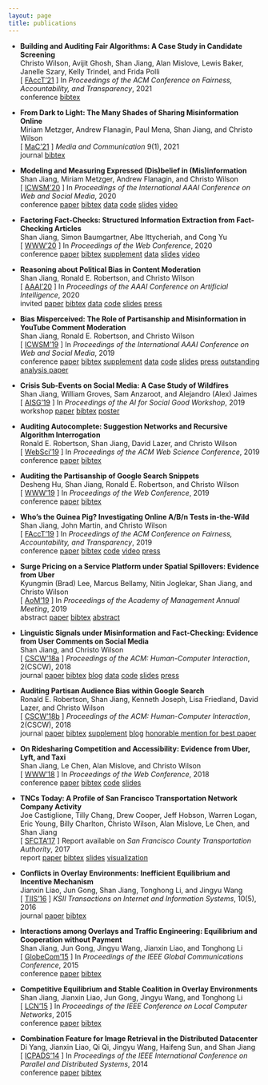 ```yaml
---
layout: page
title: publications
---
```

* **Building and Auditing Fair Algorithms: A Case Study in Candidate Screening**  
Christo Wilson, Avijit Ghosh, Shan Jiang, Alan Mislove, Lewis Baker, Janelle Szary, Kelly Trindel, and Frida Polli  
\[ [FAccT’21](facct21_paper.pdf) \] In *Proceedings of the ACM Conference on Fairness, Accountability, and Transparency*, 2021  
<span class="label label-grey">conference</span> [<span class="label label-grey">bibtex</span>](facct21_bib.txt) <!-- acceptance rate: 82/328=25.0% -->

* **From Dark to Light: The Many Shades of Sharing Misinformation Online**  
Miriam Metzger, Andrew Flanagin, Paul Mena, Shan Jiang, and Christo Wilson  
\[ [MaC’21](mac21_paper.pdf) \] *Media and Communication* 9(1), 2021  
<span class="label label-grey">journal</span>  [<span class="label label-grey">bibtex</span>](mac21_bib.txt)

* **Modeling and Measuring Expressed (Dis)belief in (Mis)information**  
Shan Jiang, Miriam Metzger, Andrew Flanagin, and Christo Wilson  
\[ [ICWSM’20](icwsm20_paper.pdf) \] In *Proceedings of the International AAAI Conference on Web and Social Media*, 2020  
<span class="label label-grey">conference</span>  [<span class="label label-grey">paper</span>](icwsm20_paper.pdf)  [<span class="label label-grey">bibtex</span>](icwsm20_bib.txt)  [<span class="label label-grey">data</span>](../resources/#misinformation)  [<span class="label label-grey">code</span>](https://github.com/printfoo/misinfo-cscw2018-icwsm2020)  [<span class="label label-grey">slides</span>](icwsm20_slides.pdf)  [<span class="label label-grey">video</span>](https://youtu.be/ZHY1hzJ_F9o)  <!-- acceptance rate: 33/195=16.9% -->

* **Factoring Fact-Checks: Structured Information Extraction from Fact-Checking Articles**  
Shan Jiang, Simon Baumgartner, Abe Ittycheriah, and Cong Yu  
\[ [WWW’20](www20_paper.pdf) \] In *Proceedings of the Web Conference*, 2020  
<span class="label label-grey">conference</span>  [<span class="label label-grey">paper</span>](www20_paper.pdf)  [<span class="label label-grey">bibtex</span>](www20_bib.txt)  [<span class="label label-grey">supplement</span>](www20_supplement.pdf)  [<span class="label label-grey">data</span>](../resources/#fact-checks)  [<span class="label label-grey">slides</span>](www20_slides.pdf)  [<span class="label label-grey">video</span>](https://youtu.be/9Kp9GdItRjs)  <!-- acceptance rate: 217/1,129=19.2% -->

* **Reasoning about Political Bias in Content Moderation**  
Shan Jiang, Ronald E. Robertson, and Christo Wilson  
\[ [AAAI’20](aaai20_paper.pdf) \] In *Proceedings of the AAAI Conference on Artificial Intelligence*, 2020  
<span class="label label-grey">invited</span>  [<span class="label label-grey">paper</span>](aaai20_paper.pdf)  [<span class="label label-grey">bibtex</span>](aaai20_bib.txt)  [<span class="label label-grey">data</span>](../resources/#content-moderation)  [<span class="label label-grey">code</span>](https://github.com/printfoo/moderation-icwsm2019-aaai2020)  [<span class="label label-grey">slides</span>](aaai20_slides.pdf)  [<span class="label label-grey">press</span>](https://arstechnica.com/science/2020/02/researchers-have-already-tested-googles-algorithms-for-political-bias)  <!-- invited to sister conference track: 16/16=100% -->

* **Bias Misperceived: The Role of Partisanship and Misinformation in YouTube Comment Moderation**  
Shan Jiang, Ronald E. Robertson, and Christo Wilson  
\[ [ICWSM’19](icwsm19_paper.pdf) \] In *Proceedings of the International AAAI Conference on Web and Social Media*, 2019  
<span class="label label-grey">conference</span>  [<span class="label label-grey">paper</span>](icwsm19_paper.pdf)  [<span class="label label-grey">bibtex</span>](icwsm19_bib.txt)  [<span class="label label-grey">supplement</span>](icwsm19_supplement.pdf)  [<span class="label label-grey">data</span>](../resources/#content-moderation)  [<span class="label label-grey">code</span>](https://github.com/printfoo/moderation-icwsm2019-aaai2020)  [<span class="label label-grey">slides</span>](icwsm19_slides.pdf)   [<span class="label label-grey">press</span>](https://arstechnica.com/science/2020/02/researchers-have-already-tested-googles-algorithms-for-political-bias)  [<span class="label label-brand">outstanding analysis paper</span>](https://twitter.com/cerenbudak/status/1138852430928646145) <!-- 1/238=0.4% -->  <!-- acceptance rate: 51/238=21.4% -->  

* **Crisis Sub-Events on Social Media: A Case Study of Wildfires**  
Shan Jiang, William Groves, Sam Anzaroot, and Alejandro (Alex) Jaimes  
\[ [AISG’19](aisg19_paper.pdf) \] In *Proceedings of the AI for Social Good Workshop*, 2019  
<span class="label label-grey">workshop</span>  [<span class="label label-grey">paper</span>](aisg19_paper.pdf)  [<span class="label label-grey">bibtex</span>](aisg19_bib.txt)  [<span class="label label-grey">poster</span>](aisg19_poster.pdf)  <!-- oral presentation rate: 10/57=17.5% -->

* **Auditing Autocomplete: Suggestion Networks and Recursive Algorithm Interrogation**  
Ronald E. Robertson, Shan Jiang, David Lazer, and Christo Wilson  
\[ [WebSci’19](websci19_paper.pdf) \] In *Proceedings of the ACM Web Science Conference*, 2019  
<span class="label label-grey">conference</span>  [<span class="label label-grey">paper</span>](websci19_paper.pdf)  [<span class="label label-grey">bibtex</span>](websci19_bib.txt)  <!-- acceptance rate: 31/130=23.8% --> 

* **Auditing the Partisanship of Google Search Snippets**  
Desheng Hu, Shan Jiang, Ronald E. Robertson, and Christo Wilson  
\[ [WWW’19](www19_paper.pdf) \] In *Proceedings of the Web Conference*, 2019  
<span class="label label-grey">conference</span>  [<span class="label label-grey">paper</span>](www19_paper.pdf)  [<span class="label label-grey">bibtex</span>](www19_bib.txt)  <!-- acceptance rate: 225/1,247=18.0% -->

* **Who’s the Guinea Pig? Investigating Online A/B/n Tests in-the-Wild**  
Shan Jiang, John Martin, and Christo Wilson  
\[ [FAccT’19](facct19_paper.pdf) \] In *Proceedings of the ACM Conference on Fairness, Accountability, and Transparency*, 2019  
<span class="label label-grey">conference</span>  [<span class="label label-grey">paper</span>](facct19_paper.pdf)  [<span class="label label-grey">bibtex</span>](facct19_bib.txt)  [<span class="label label-grey">code</span>](https://github.com/printfoo/abtest-facct2019)  [<span class="label label-grey">video</span>](https://youtu.be/ZxknxkHiIkM)  [<span class="label label-grey">press</span>](https://www.fastcompany.com/90306916/were-all-being-manipulated-by-a-b-testing-all-the-time)  <!-- acceptance rate: 39/162=24.1% -->

* **Surge Pricing on a Service Platform under Spatial Spillovers: Evidence from Uber**  
Kyungmin (Brad) Lee, Marcus Bellamy, Nitin Joglekar, Shan Jiang, and Christo Wilson  
\[ [AoM’19](ssrn18_paper.pdf) \] In *Proceedings of the Academy of Management Annual Meeting*, 2019  
<span class="label label-grey">abstract</span>  [<span class="label label-grey">paper</span>](ssrn18_paper.pdf)  [<span class="label label-grey">bibtex</span>](ssrn18_bib.txt)  [<span class="label label-grey">abstract</span>](https://journals.aom.org/doi/abs/10.5465/AMBPP.2019.16279abstract)

* **Linguistic Signals under Misinformation and Fact-Checking: Evidence from User Comments on Social Media**  
Shan Jiang, and Christo Wilson  
\[ [CSCW’18a](cscw18a_paper.pdf) \] *Proceedings of the ACM: Human-Computer Interaction*, 2(CSCW), 2018  
<span class="label label-grey">journal</span>  [<span class="label label-grey">paper</span>](cscw18a_paper.pdf)  [<span class="label label-grey">bibtex</span>](cscw18a_bib.txt)  [<span class="label label-grey">blog</span>](https://medium.com/acm-cscw/people-get-touchy-about-misinformation-and-about-the-truth-too-9930563d96d8)  [<span class="label label-grey">data</span>](../resources/#misinformation)  [<span class="label label-grey">code</span>](https://github.com/printfoo/misinfo-cscw2018-icwsm2020)  [<span class="label label-grey">slides</span>](cscw18a_slides.pdf)  [<span class="label label-grey">press</span>](https://hopenothate.com/2018/10/21/extremism-is-on-the-ballot)  <!-- acceptance rate: 185/722=25.6% -->

* **Auditing Partisan Audience Bias within Google Search**  
Ronald E. Robertson, Shan Jiang, Kenneth Joseph, Lisa Friedland, David Lazer, and Christo Wilson  
\[ [CSCW’18b](cscw18b_paper.pdf) \] *Proceedings of the ACM: Human-Computer Interaction*, 2(CSCW), 2018  
<span class="label label-grey">journal</span>  [<span class="label label-grey">paper</span>](cscw18b_paper.pdf)  [<span class="label label-grey">bibtex</span>](cscw18b_bib.txt)  [<span class="label label-grey">supplement</span>](cscw18b_supplement.pdf)  [<span class="label label-grey">blog</span>](https://medium.com/acm-cscw/is-it-the-algorithms-or-us-96d966aebbdb)  [<span class="label label-brand">honorable mention for best paper</span>](https://medium.com/acm-cscw/announcing-the-best-of-cscw-2018-b98cb91e0f61) <!-- : 30/1,106=2.7% -->  <!-- acceptance rate: 185/722=25.6% -->  

* **On Ridesharing Competition and Accessibility: Evidence from Uber, Lyft, and Taxi**  
Shan Jiang, Le Chen, Alan Mislove, and Christo Wilson  
\[ [WWW’18](www18_paper.pdf) \] In *Proceedings of the Web Conference*, 2018  
<span class="label label-grey">conference</span>  [<span class="label label-grey">paper</span>](www18_paper.pdf)  [<span class="label label-grey">bibtex</span>](www18_bib.txt)  [<span class="label label-grey">code</span>](https://github.com/printfoo/ridesharing-www2018)  [<span class="label label-grey">slides</span>](www18_slides.pdf)  <!-- acceptance rate: 171/1,155=14.8% -->

* **TNCs Today: A Profile of San Francisco Transportation Network Company Activity**  
Joe Castiglione, Tilly Chang, Drew Cooper, Jeff Hobson, Warren Logan, Eric Young, Billy Charlton, Christo Wilson, Alan Mislove, Le Chen, and Shan Jiang  
\[ [SFCTA’17](sfcta17_paper.pdf) \] Report available on *San Francisco County Transportation Authority*, 2017  
<span class="label label-grey">report</span>  [<span class="label label-grey">paper</span>](sfcta17_paper.pdf)  [<span class="label label-grey">bibtex</span>](sfcta17_bib.txt)  [<span class="label label-grey">slides</span>](sfcta17_slides.pdf)  [<span class="label label-grey">visualization</span>](https://tncstoday.sfcta.org)

* **Conflicts in Overlay Environments: Inefficient Equilibrium and Incentive Mechanism**  
Jianxin Liao, Jun Gong, Shan Jiang, Tonghong Li, and Jingyu Wang  
\[ [TIIS’16](tiis16_paper.pdf) \] *KSII Transactions on Internet and Information Systems*, 10(5), 2016  
<span class="label label-grey">journal</span> [<span class="label label-grey">paper</span>](tiis16_paper.pdf) [<span class="label label-grey">bibtex</span>](tiis16_bib.txt)

* **Interactions among Overlays and Traffic Engineering: Equilibrium and Cooperation without Payment**  
Shan Jiang, Jun Gong, Jingyu Wang, Jianxin Liao, and Tonghong Li  
\[ [GlobeCom’15](globecom15_paper.pdf) \] In *Proceedings of the IEEE Global Communications Conference*, 2015  
<span class="label label-grey">conference</span> [<span class="label label-grey">paper</span>](globecom15_paper.pdf) [<span class="label label-grey">bibtex</span>](globecom15_bib.txt) <!-- acceptance rate: 915/2,614=35.0% -->

* **Competitive Equilibrium and Stable Coalition in Overlay Environments**  
Shan Jiang, Jianxin Liao, Jun Gong, Jingyu Wang, and Tonghong Li  
\[ [LCN’15](lcn15_paper.pdf) \] In *Proceedings of the IEEE Conference on Local Computer Networks*, 2015  
<span class="label label-grey">conference</span> [<span class="label label-grey">paper</span>](lcn15_paper.pdf) [<span class="label label-grey">bibtex</span>](lcn15_bib.txt) <!-- acceptance rate: 44/145=30.3% -->

* **Combination Feature for Image Retrieval in the Distributed Datacenter**   
Di Yang, Jianxin Liao, Qi Qi, Jingyu Wang, Haifeng Sun, and Shan Jiang  
\[ [ICPADS’14](icpads14_paper.pdf) \] In *Proceedings of the IEEE International Conference on Parallel and Distributed Systems*, 2014  
<span class="label label-grey">conference</span> [<span class="label label-grey">paper</span>](icpads14_paper.pdf) [<span class="label label-grey">bibtex</span>](icpads14_bib.txt) <!-- acceptance rate: 96/322=29.8% -->
